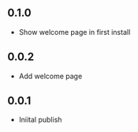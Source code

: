 
## 0.1.0
* Show welcome page in first install

## 0.0.2
* Add welcome page

## 0.0.1
* Iniital publish